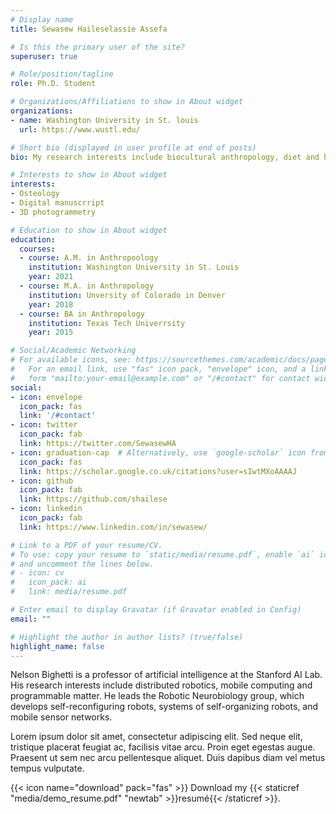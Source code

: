 ```yaml
---
# Display name
title: Sewasew Haileselassie Assefa

# Is this the primary user of the site?
superuser: true

# Role/position/tagline
role: Ph.D. Student 

# Organizations/Affiliations to show in About widget
organizations:
- name: Washington University in St. louis
  url: https://www.wustl.edu/

# Short bio (displayed in user profile at end of posts)
bio: My research interests include biocultural anthropology, diet and health, African and african diaspora history, and 3D photogrammetry.

# Interests to show in About widget
interests:
- Osteology
- Digital manuscrript
- 3D photogrammetry

# Education to show in About widget
education:
  courses:
  - course: A.M. in Anthropoology
    institution: Washington University in St. Louis
    year: 2021
  - course: M.A. in Anthropology
    institution: Unversity of Colorado in Denver 
    year: 2018
  - course: BA in Anthropology
    institution: Texas Tech Univerrsity
    year: 2015

# Social/Academic Networking
# For available icons, see: https://sourcethemes.com/academic/docs/page-builder/#icons
#   For an email link, use "fas" icon pack, "envelope" icon, and a link in the
#   form "mailto:your-email@example.com" or "/#contact" for contact widget.
social:
- icon: envelope
  icon_pack: fas
  link: '/#contact'
- icon: twitter
  icon_pack: fab
  link: https://twitter.com/SewasewHA
- icon: graduation-cap  # Alternatively, use `google-scholar` icon from `ai` icon pack
  icon_pack: fas
  link: https://scholar.google.co.uk/citations?user=sIwtMXoAAAAJ
- icon: github
  icon_pack: fab
  link: https://github.com/shailese
- icon: linkedin
  icon_pack: fab
  link: https://www.linkedin.com/in/sewasew/

# Link to a PDF of your resume/CV.
# To use: copy your resume to `static/media/resume.pdf`, enable `ai` icons in `params.toml`, 
# and uncomment the lines below.
# - icon: cv
#   icon_pack: ai
#   link: media/resume.pdf

# Enter email to display Gravatar (if Gravatar enabled in Config)
email: ""

# Highlight the author in author lists? (true/false)
highlight_name: false
---
```


Nelson Bighetti is a professor of artificial intelligence at the Stanford AI Lab. His research interests include distributed robotics, mobile computing and programmable matter. He leads the Robotic Neurobiology group, which develops self-reconfiguring robots, systems of self-organizing robots, and mobile sensor networks.

Lorem ipsum dolor sit amet, consectetur adipiscing elit. Sed neque elit, tristique placerat feugiat ac, facilisis vitae arcu. Proin eget egestas augue. Praesent ut sem nec arcu pellentesque aliquet. Duis dapibus diam vel metus tempus vulputate.

{{< icon name="download" pack="fas" >}} Download my {{< staticref "media/demo_resume.pdf" "newtab" >}}resumé{{< /staticref >}}.
